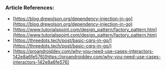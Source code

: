 ### Article References:
- [https://blog.drewolson.org/dependency-injection-in-go](https://blog.drewolson.org/dependency-injection-in-go)
- [https://www.tutorialspoint.com/design_pattern/factory_pattern.htm](https://www.tutorialspoint.com/design_pattern/factory_pattern.htm)
- [https://threedots.tech/post/basic-cqrs-in-go/](https://threedots.tech/post/basic-cqrs-in-go/)
- [https://proandroiddev.com/why-you-need-use-cases-interactors-142e8a6fe576](https://proandroiddev.com/why-you-need-use-cases-interactors-142e8a6fe576)